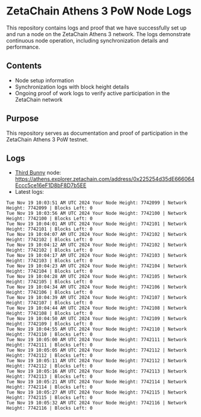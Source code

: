 # ZetaChain Athens 3 PoW Node Logs
This repository contains logs and proof that we have successfully set up and run a node on the ZetaChain Athens 3 network. The logs demonstrate continuous node operation, including synchronization details and performance.

## Contents
- Node setup information
- Synchronization logs with block height details
- Ongoing proof of work logs to verify active participation in the ZetaChain network

## Purpose
This repository serves as documentation and proof of participation in the ZetaChain Athens 3 PoW testnet.

## Logs

- [Third Bunny](https://thirdbunny.xyz/) node: https://athens.explorer.zetachain.com/address/0x225254d35dE666064Eccc5ce16eF1D8bF8D7b5EE
- Latest logs:
```
Tue Nov 19 10:03:51 AM UTC 2024 Your Node Height: 7742099 | Network Height: 7742099 | Blocks Left: 0
Tue Nov 19 10:03:56 AM UTC 2024 Your Node Height: 7742100 | Network Height: 7742100 | Blocks Left: 0
Tue Nov 19 10:04:01 AM UTC 2024 Your Node Height: 7742101 | Network Height: 7742101 | Blocks Left: 0
Tue Nov 19 10:04:07 AM UTC 2024 Your Node Height: 7742102 | Network Height: 7742102 | Blocks Left: 0
Tue Nov 19 10:04:12 AM UTC 2024 Your Node Height: 7742102 | Network Height: 7742102 | Blocks Left: 0
Tue Nov 19 10:04:17 AM UTC 2024 Your Node Height: 7742103 | Network Height: 7742103 | Blocks Left: 0
Tue Nov 19 10:04:23 AM UTC 2024 Your Node Height: 7742104 | Network Height: 7742104 | Blocks Left: 0
Tue Nov 19 10:04:28 AM UTC 2024 Your Node Height: 7742105 | Network Height: 7742105 | Blocks Left: 0
Tue Nov 19 10:04:34 AM UTC 2024 Your Node Height: 7742106 | Network Height: 7742106 | Blocks Left: 0
Tue Nov 19 10:04:39 AM UTC 2024 Your Node Height: 7742107 | Network Height: 7742107 | Blocks Left: 0
Tue Nov 19 10:04:44 AM UTC 2024 Your Node Height: 7742108 | Network Height: 7742108 | Blocks Left: 0
Tue Nov 19 10:04:50 AM UTC 2024 Your Node Height: 7742109 | Network Height: 7742109 | Blocks Left: 0
Tue Nov 19 10:04:55 AM UTC 2024 Your Node Height: 7742110 | Network Height: 7742110 | Blocks Left: 0
Tue Nov 19 10:05:00 AM UTC 2024 Your Node Height: 7742111 | Network Height: 7742111 | Blocks Left: 0
Tue Nov 19 10:05:05 AM UTC 2024 Your Node Height: 7742112 | Network Height: 7742112 | Blocks Left: 0
Tue Nov 19 10:05:11 AM UTC 2024 Your Node Height: 7742112 | Network Height: 7742112 | Blocks Left: 0
Tue Nov 19 10:05:16 AM UTC 2024 Your Node Height: 7742113 | Network Height: 7742113 | Blocks Left: 0
Tue Nov 19 10:05:21 AM UTC 2024 Your Node Height: 7742114 | Network Height: 7742114 | Blocks Left: 0
Tue Nov 19 10:05:27 AM UTC 2024 Your Node Height: 7742115 | Network Height: 7742115 | Blocks Left: 0
Tue Nov 19 10:05:32 AM UTC 2024 Your Node Height: 7742116 | Network Height: 7742116 | Blocks Left: 0
```
